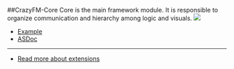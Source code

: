 ##CrazyFM-Core
Core is the main framework module. It is responsible to organize communication and hierarchy among logic and visuals.
![](https://github.com/CrazyFlasher/crazyfm/blob/gh-pages/assets/core2.jpg?raw=true)

- [Example](https://github.com/CrazyFlasher/crazyfm-examples/tree/master/bubbleCommandPattern)
- [ASDoc](http://188.166.108.195/projects/crazyfm/core/doc)

***

- [Read more about extensions](../extensions)